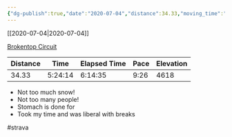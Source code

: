 ```yaml
---
{"dg-publish":true,"date":"2020-07-04","distance":34.33,"moving_time":"5:24:14","elapsed_time":"6:14:35","pace":"9:26","total_elevation_gain":4618,"url":"https://www.strava.com/activities/3714763951","permalink":"/01-personal/strava/2020-07-04-brokentop-circuit/","dgPassFrontmatter":true}
---
```



[[2020-07-04\|2020-07-04]]

[Brokentop Circuit](https://www.strava.com/activities/3714763951)

| Distance | Time    | Elapsed Time | Pace | Elevation |
| -------- | ------- | ------------ | ---- | --------- |
| 34.33    | 5:24:14 | 6:14:35      | 9:26 | 4618      |


- Not too much snow!
- Not too many people!
- Stomach is done for
- Took my time and was liberal with breaks

#strava
